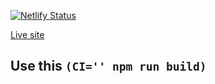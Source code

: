 [![Netlify Status](https://api.netlify.com/api/v1/badges/9e8d7f2b-7f3d-4e2a-b716-ba644316da03/deploy-status)](https://app.netlify.com/sites/team-indus-tic-tac-toe-game/deploys)

[Live site ](https://team-indus-tic-tac-toe-game.netlify.app/)

## Use this `(CI='' npm run build)`

